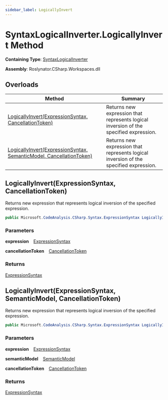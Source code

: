 ```yaml
---
sidebar_label: LogicallyInvert
---
```


# SyntaxLogicalInverter\.LogicallyInvert Method

**Containing Type**: [SyntaxLogicalInverter](../index.md)

**Assembly**: Roslynator\.CSharp\.Workspaces\.dll

## Overloads

| Method | Summary |
| ------ | ------- |
| [LogicallyInvert(ExpressionSyntax, CancellationToken)](#Roslynator_CSharp_SyntaxLogicalInverter_LogicallyInvert_Microsoft_CodeAnalysis_CSharp_Syntax_ExpressionSyntax_System_Threading_CancellationToken_) | Returns new expression that represents logical inversion of the specified expression\. |
| [LogicallyInvert(ExpressionSyntax, SemanticModel, CancellationToken)](#Roslynator_CSharp_SyntaxLogicalInverter_LogicallyInvert_Microsoft_CodeAnalysis_CSharp_Syntax_ExpressionSyntax_Microsoft_CodeAnalysis_SemanticModel_System_Threading_CancellationToken_) | Returns new expression that represents logical inversion of the specified expression\. |

## LogicallyInvert\(ExpressionSyntax, CancellationToken\) <a id="Roslynator_CSharp_SyntaxLogicalInverter_LogicallyInvert_Microsoft_CodeAnalysis_CSharp_Syntax_ExpressionSyntax_System_Threading_CancellationToken_"></a>

  
Returns new expression that represents logical inversion of the specified expression\.

```csharp
public Microsoft.CodeAnalysis.CSharp.Syntax.ExpressionSyntax LogicallyInvert(Microsoft.CodeAnalysis.CSharp.Syntax.ExpressionSyntax expression, System.Threading.CancellationToken cancellationToken = default)
```

### Parameters

**expression** &ensp; [ExpressionSyntax](https://docs.microsoft.com/en-us/dotnet/api/microsoft.codeanalysis.csharp.syntax.expressionsyntax)

**cancellationToken** &ensp; [CancellationToken](https://docs.microsoft.com/en-us/dotnet/api/system.threading.cancellationtoken)

### Returns

[ExpressionSyntax](https://docs.microsoft.com/en-us/dotnet/api/microsoft.codeanalysis.csharp.syntax.expressionsyntax)

## LogicallyInvert\(ExpressionSyntax, SemanticModel, CancellationToken\) <a id="Roslynator_CSharp_SyntaxLogicalInverter_LogicallyInvert_Microsoft_CodeAnalysis_CSharp_Syntax_ExpressionSyntax_Microsoft_CodeAnalysis_SemanticModel_System_Threading_CancellationToken_"></a>

  
Returns new expression that represents logical inversion of the specified expression\.

```csharp
public Microsoft.CodeAnalysis.CSharp.Syntax.ExpressionSyntax LogicallyInvert(Microsoft.CodeAnalysis.CSharp.Syntax.ExpressionSyntax expression, Microsoft.CodeAnalysis.SemanticModel semanticModel, System.Threading.CancellationToken cancellationToken = default)
```

### Parameters

**expression** &ensp; [ExpressionSyntax](https://docs.microsoft.com/en-us/dotnet/api/microsoft.codeanalysis.csharp.syntax.expressionsyntax)

**semanticModel** &ensp; [SemanticModel](https://docs.microsoft.com/en-us/dotnet/api/microsoft.codeanalysis.semanticmodel)

**cancellationToken** &ensp; [CancellationToken](https://docs.microsoft.com/en-us/dotnet/api/system.threading.cancellationtoken)

### Returns

[ExpressionSyntax](https://docs.microsoft.com/en-us/dotnet/api/microsoft.codeanalysis.csharp.syntax.expressionsyntax)

